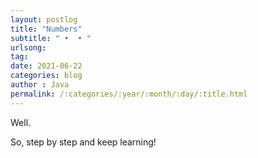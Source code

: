 ```yaml
---
layout: postlog
title: "Numbers"
subtitle: " •  • "
urlsong: 
tag:
date: 2021-06-22
categories: blog
author : Java
permalink: /:categories/:year/:month/:day/:title.html
---
```


Well.
    

So, step by step and keep learning!
